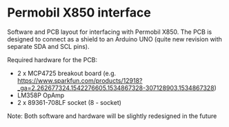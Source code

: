 # Permobil X850 interface

Software and PCB layout for interfacing with Permobil X850. The PCB is designed to connect as a shield to an Arduino UNO (quite new revision with separate SDA and SCL pins).

Required hardware for the PCB:
- 2 x MCP4725 breakout board (e.g. https://www.sparkfun.com/products/12918?_ga=2.262677324.1542276605.1534867328-307128903.1534867328)
- LM358P OpAmp
- 2 x 89361-708LF socket (8 - socket)

Note: Both software and hardware will be slightly redesigned in the future